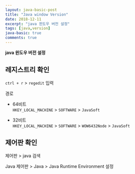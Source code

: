 ```yaml
---
layout: java-basic-post
title: "Java window Version"
date: 2018-12-11
excerpt: "java 윈도우 버전 설정"
tags: [java,version]
java-basic: true
comments: true
---
```


**java 윈도우 버전 설정**  


## 레지스트리 확인

`ctrl + r` > `regedit` 입력  

경로  
 - 64비트  
`HKEY_LOCAL_MACHINE` > `SOFTWARE` > `JavaSoft`  

 - 32비트  
`HKEY_LOCAL_MACHINE` > `SOFTWARE` > `WOW6432Node` > `JavaSoft`  


## 제어판 확인

 제어판 > java 검색  

 Java 제어판 > Java > Java Runtime Environment 설정  
